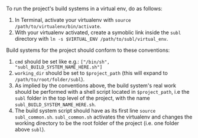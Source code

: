 To run the project's build systems in a virtual env, do as follows:

1. In Terminal, activate your virtualenv with `source /path/to/virtualenv/bin/activate`.
2. With your virtualenv activated, create a symoblic link inside the `subl` directory with `ln -s $VIRTUAL_ENV /path/to/subl/virtual_env`.

Build systems for the project should conform to these conventions:

1. `cmd` should be set like e.g.: `["/bin/sh", "subl_BUILD_SYSTEM_NAME_HERE.sh"]`
2. `working_dir` should be set to `$project_path` (this will expand to `/path/to/root/folder/subl`).
3. As implied by the conventions above, the build system's real work should be performed with a shell script located in `$project_path`, i.e the `subl` folder in the top level of the project, with the name `subl_BUILD_SYSTEM_NAME_HERE.sh`.
4. The build system script should have as its first line `source subl_common.sh`. `subl_common.sh` activates the virtualenv and changes the working directory to be the root folder of the project (i.e. one folder above `subl`).
